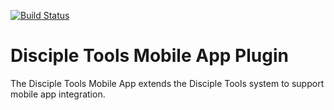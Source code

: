 [![Build Status](https://travis-ci.org/DiscipleTools/disciple-tools-mobile-app-plugin.svg?branch=master)](https://travis-ci.org/DiscipleTools/disciple-tools-mobile-app-plugin)

# Disciple Tools Mobile App Plugin
The Disciple Tools Mobile App extends the Disciple Tools system to support mobile app integration.


